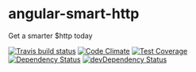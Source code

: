 # angular-smart-http

Get a smarter $http today

[![Travis build status](http://img.shields.io/travis/theodo/angular-smart-resource.svg?style=flat)](https://travis-ci.org/theodo/angular-smart-resource)
[![Code Climate](https://codeclimate.com/github/theodo/angular-smart-resource/badges/gpa.svg)](https://codeclimate.com/github/theodo/angular-smart-resource)
[![Test Coverage](https://codeclimate.com/github/theodo/angular-smart-resource/badges/coverage.svg)](https://codeclimate.com/github/theodo/angular-smart-resource)
[![Dependency Status](https://david-dm.org/theodo/angular-smart-resource.svg)](https://david-dm.org/theodo/angular-smart-resource)
[![devDependency Status](https://david-dm.org/theodo/angular-smart-resource/dev-status.svg)](https://david-dm.org/theodo/angular-smart-resource#info=devDependencies)
